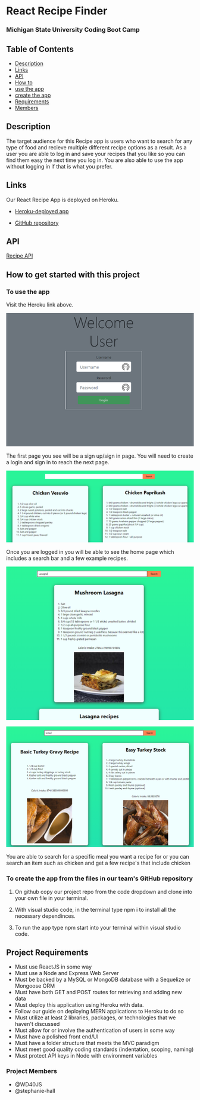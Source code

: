# React Recipe Finder

### Michigan State University Coding Boot Camp

## Table of Contents

* [Description](#Description)
* [Links](#Links)
* [API](#API)
* [How to](#How-to-get-started-with-this-project)
* [use the app](#To-use-the-app)
* [create the app](#To-create-the-app-from-the-files-in-our-team's-GitHub-repository)
* [Requirements](#Project-Requirements)
* [Members](#Project-Members)

## Description

The target audience for this Recipe app is users who want to search for any type of food and recieve multiple different recipe options as a result. As a user you are able to log in and save your recipes that you like so you can find them easy the next time you log in. You are also able to use the app without logging in if that is what you prefer.

## Links

Our React Recipe App is deployed on Heroku.

* [Heroku-deployed app](https://msu-project-3.herokuapp.com/)

* [GitHub repository](https://github.com/stephanie-hall/project-3)

## API

[Recipe API](https://developer.edamam.com/edamam-recipe-api)

## How to get started with this project

### To use the app

Visit the Heroku link above.

![Sign in](client/public/images/readme1.PNG)

The first page you see will be a sign up/sign in page. You will need to create a login and sign in to reach the next page.

![Home page](client/public/images/readme2.PNG)

Once you are logged in you will be able to see the home page which includes a search bar and a few example recipes.

![Search lasagna](client/public/images/readme3.PNG)

![Search chicken](client/public/images/readme4.PNG)

You are able to search for a specific meal you want a recipe for or you can search an item such as chicken and get a few recipe's that include chicken

### To create the app from the files in our team's GitHub repository

1. On github copy our project repo from the code dropdown and clone into your own file in your terminal.

2. With visual studio code, in the terminal type npm i to install all the necessary dependinces.

3. To run the app type npm start into your terminal within visual studio code.

## Project Requirements

* Must use ReactJS in some way
* Must use a Node and Express Web Server
* Must be backed by a MySQL or MongoDB database with a Sequelize or Mongoose ORM
* Must have both GET and POST routes for retrieving and adding new data
* Must deploy this application using Heroku with data.
* Follow our guide on deploying MERN applications to Heroku to do so
* Must utilize at least 2 libraries, packages, or technologies that we haven't discussed
* Must allow for or involve the authentication of users in some way
* Must have a polished front end/UI
* Must have a folder structure that meets the MVC paradigm
* Must meet good quality coding standards (indentation, scoping, naming)
* Must protect API keys in Node with environment variables

### Project Members

* @WD40JS
* @stephanie-hall
